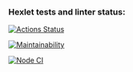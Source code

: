 ### Hexlet tests and linter status:
[![Actions Status](https://github.com/ainshtein/frontend-project-lvl1/workflows/hexlet-check/badge.svg)](https://github.com/ainshtein/frontend-project-lvl1/actions)

[![Maintainability](https://api.codeclimate.com/v1/badges/a99a88d28ad37a79dbf6/maintainability)](https://codeclimate.com/github/codeclimate/codeclimate/maintainability)

[![Node CI](https://github.com/ainshtein/frontend-project-lvl1/workflows/Node%20CI/badge.svg)](https://github.com/ainshtein/frontend-project-lvl1/actions)